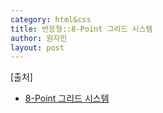 ```yaml
---
category: html&css
title: 반응형::8-Point 그리드 시스템
author: 원지민
layout: post
---
```


<div class="provenance">
    [출처]
    <ul>
        <li><a href="https://brunch.co.kr/@blackindigo-red/8" target="_blank">8-Point 그리드 시스템</a></li>
    </ul>
</div>